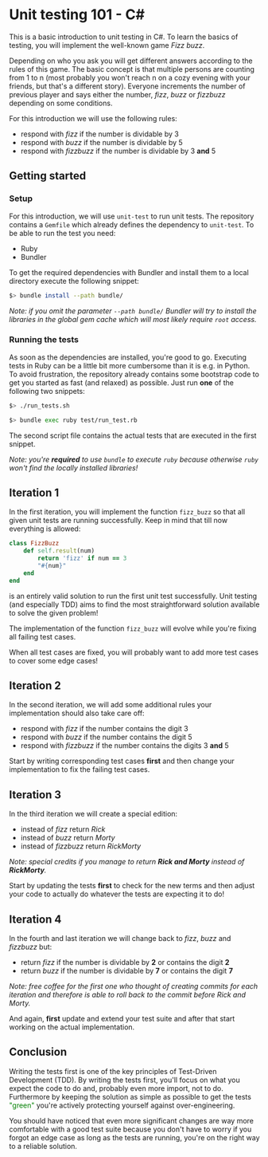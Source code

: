# Unit testing 101 - C#

This is a basic introduction to unit testing in C#.
To learn the basics of testing, you will implement the well-known game _Fizz buzz_.

Depending on who you ask you will get different answers according to the rules of this game.
The basic concept is that multiple persons are counting from 1 to n (most probably you won't reach n on a cozy evening with your friends, but that's a different story).
Everyone increments the number of previous player and says either the number, _fizz_, _buzz_ or _fizzbuzz_ depending on some conditions.

For this introduction we will use the following rules:

- respond with _fizz_ if the number is dividable by 3
- respond with _buzz_ if the number is dividable by 5
- respond with _fizzbuzz_ if the number is dividable by 3 **and** 5

## Getting started

### Setup

For this introduction, we will use `unit-test` to run unit tests.
The repository contains a `Gemfile` which already defines the dependency to `unit-test`.
To be able to run the test you need:

- Ruby
- Bundler

To get the required dependencies with Bundler and install them to a local directory execute the following snippet:

```bash
$> bundle install --path bundle/
```

_Note: if you omit the parameter `--path bundle/` Bundler will try to install the libraries in the global gem cache which will most likely require `root` access._

### Running the tests

As soon as the dependencies are installed, you're good to go.
Executing tests in Ruby can be a little bit more cumbersome than it is e.g. in Python.
To avoid frustration, the repository already contains some bootstrap code to get you started as fast (and relaxed) as possible.
Just run **one** of the following two snippets:

```bash
$> ./run_tests.sh
```

```bash
$> bundle exec ruby test/run_test.rb
```

The second script file contains the actual tests that are executed in the first snippet.

_Note: you're **required** to use `bundle` to execute `ruby` because otherwise `ruby` won't find the locally installed libraries!_

## Iteration 1

In the first iteration, you will implement the function `fizz_buzz` so that all given unit tests are running successfully.
Keep in mind that till now everything is allowed:

```rb
class FizzBuzz
    def self.result(num)
        return 'fizz' if num == 3
        "#{num}"
    end
end
```

is an entirely valid solution to run the first unit test successfully.
Unit testing (and especially TDD) aims to find the most straightforward solution available to solve the given problem!

The implementation of the function `fizz_buzz` will evolve while you're fixing all failing test cases.

When all test cases are fixed, you will probably want to add more test cases to cover some edge cases!

## Iteration 2

In the second iteration, we will add some additional rules your implementation should also take care off:

- respond with _fizz_ if the number contains the digit 3
- respond with _buzz_ if the number contains the digit 5
- respond with _fizzbuzz_ if the number contains the digits 3 **and** 5

Start by writing corresponding test cases **first** and then change your implementation to fix the failing test cases.

## Iteration 3

In the third iteration we will create a special edition:

- instead of _fizz_ return _Rick_
- instead of _buzz_ return _Morty_
- instead of _fizzbuzz_ return _RickMorty_

_Note: special credits if you manage to return **Rick and Morty** instead of **RickMorty**._

Start by updating the tests **first** to check for the new terms and then adjust your code to actually do whatever the tests are expecting it to do!

## Iteration 4

In the fourth and last iteration we will change back to _fizz_, _buzz_ and _fizzbuzz_ but:

- return _fizz_ if the number is dividable by **2** or contains the digit **2**
- return _buzz_ if the number is dividable by **7** or contains the digit **7**

_Note: free coffee for the first one who thought of creating commits for each iteration and therefore is able to roll back to the commit before Rick and Morty._

And again, **first** update and extend your test suite and after that start working on the actual implementation.

## Conclusion

Writing the tests first is one of the key principles of Test-Driven Development (TDD).
By writing the tests first, you'll focus on what you expect the code to do and, probably even more import, not to do.
Furthermore by keeping the solution as simple as possible to get the tests <span style="color: green;">"green"</span> you're actively protecting yourself against over-engineering.

You should have noticed that even more significant changes are way more comfortable with a good test suite because you don't have to worry if you forgot an edge case as long as the tests are running, you're on the right way to a reliable solution.